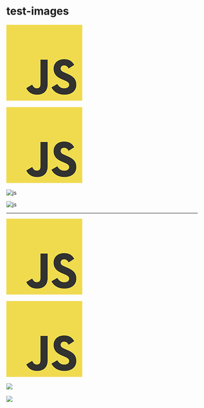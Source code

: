 test-images
===========

![js](/images/js.jpg)

![js](images/js.jpg)

![js](/images/js?raw=true.jpg)

![js](images/js?raw=true.jpg)

---

![](/images/js.jpg)

![](images/js.jpg)

![](/images/js?raw=true.jpg)

![](images/js?raw=true.jpg)
